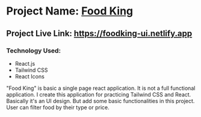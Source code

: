 # Project Name: [Food King](https://foodking-ui.netlify.app)

## Project Live Link: https://foodking-ui.netlify.app

### Technology Used:
- React.js
- Tailwind CSS
- React Icons

<p>
"Food King" is basic a single page react application. It is not a full functional application. I create this application for practicing Tailwind CSS and React. Basically it's an UI design. But add some basic functionalities in this project. User can filter food by their type or price.
</p>
